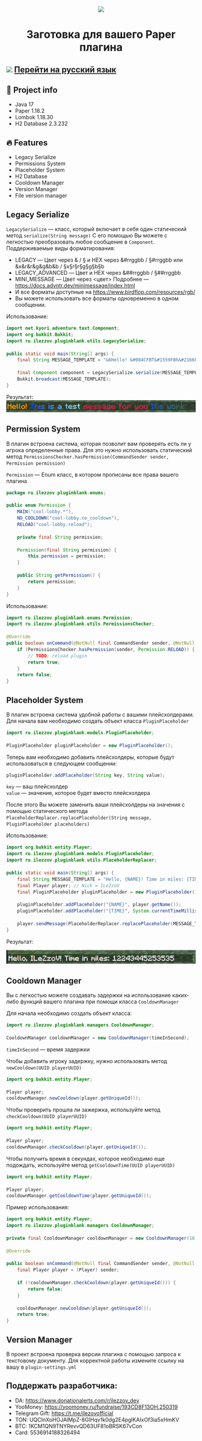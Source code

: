 <div align="center">
    <img src="img/logo/pluginblank.png">
</div>

<div align="center">
    <h1>Заготовка для вашего Paper плагина</h1>
</div>

## <img src="img/flags/ru.svg" width="15"> [Перейти на русский язык](readmes/README_RU.md)

## 💼 Project info
* Java 17
* Paper 1.18.2
* Lombok 1.18.30
* H2 Database 2.3.232

## 🔥 Features
* Legacy Serialize
* Permissions System
* Placeholder System
* H2 Database
* Cooldown Manager
* Version Manager
* File version manager

## Legacy Serialize
`LegacySerialize` — класс, который включает в себя один статический метод `serialize(String message)` С его помощью Вы можете с легкостью преобразовать любое сообщение в `Component`. Поддерживаемые виды форматирования:

* LEGACY — Цвет через & / § и HEX через &#rrggbb / §#rrggbb или &x&r&r&g&g&b&b / §x§r§r§g§g§b§b
* LEGACY_ADVANCED — Цвет и HEX через &##rrggbb / §##rrggbb
* MINI_MESSAGE — Цвет через <цвет> Подробнее — https://docs.advntr.dev/minimessage/index.html
* И все форматы доступные на https://www.birdflop.com/resources/rgb/
* Вы можете использовать все форматы одновременно в одном сообщении.

Использование:

```java
import net.kyori.adventure.text.Component;
import org.bukkit.Bukkit;
import ru.ilezzov.pluginblank.utils.LegacySerialize;

public static void main(String[] args) {
    final String MESSAGE_TEMPLATE = "&6Hello! &#084CFBT&#1559FBh&#2166FBi&#2E73FBs &#478CFCi&#5499FCs &#6EB3FCa &#87CCFDt&#94D9FDe&#A0E6FDs&#ADF3FDt §x§F§B§0§8§4§4m§x§F§8§0§A§4§4e§x§F§4§0§D§4§5s§x§F§1§0§F§4§5s§x§E§D§1§1§4§5a§x§E§A§1§4§4§6g§x§E§6§1§6§4§6e <##FB0844>f<##F80A44>o<##F40D45>r <##ED1145>y<##EA1446>o<##E61646>u <#0854FB>I<#0C5AE9>t<#1060D6>'<#1466C4>s <#1D729F>w<#21788D>o<#257E7A>r<#298468>k";

    final Component component = LegacySerialize.serialize(MESSAGE_TEMPLATE); // <#FFAA00>Hello! <#084CFB>T<#1559FB>h<#2166FB>i<#2E73FB>s <#478CFC>i<#5499FC>s <#6EB3FC>a <#87CCFD>t<#94D9FD>e<#A0E6FD>s<#ADF3FD>t <#FB0844>m<#F80A44>e<#F40D45>s<#F10F45>s<#ED1145>a<#EA1446>g<#E61646>e <#FB0844>f<#F80A44>o<#F40D45>r <#ED1145>y<#EA1446>o<#E61646>u <#0854FB>I<#0C5AE9>t<#1060D6>'<#1466C4>s <#1D729F>w<#21788D>o<#257E7A>r<#298468>k
    Bukkit.broadcast(MESSAGE_TEMPLATE);
}
```
Результат:
<img src="img/screenshots/test_legacy_serialize.png">

## Permission System
В плагин встроена система, которая позволит вам проверять есть ли у игрока определенные права. Для это нужно использовать статический метод `PermissionsChecker.hasPermission(CommandSender sender, Permission permission)`

`Permission` — Enum класс, в котором прописаны все права вашего плагина

```java
package ru.ilezzov.pluginblank.enums;

public enum Permission {
    MAIN("cool-lobby.*"),
    NO_COOLDOWN("cool-lobby.no_cooldown"),
    RELOAD("cool-lobby.reload");

    private final String permission;

    Permission(final String permission) {
        this.permission = permission;
    }

    public String getPermission() {
        return permission;
    }
}

```

Использование:

```java
import ru.ilezzov.pluginblank.enums.Permission;
import ru.ilezzov.pluginblank.utils.PermissionsChecker;

@Override
public boolean onCommand(@NotNull final CommandSender sender, @NotNull final Command command, @NotNull final String s, final @NotNull String @NotNull [] args) {
    if (PermissionsChecker.hasPermission(sender, Permission.RELOAD)) {
        // TODO: reload plugin
        return true;
    }
    return false;
}
```

## Placeholder System
В плагин встроена система удобной работы с вашими плейсхолдерами. Для начала вам необходимо создать объект класса `PluginPlaceholder`

```java
import ru.ilezzov.pluginblank.models.PluginPlaceholder;

PluginPlaceholder pluginPlaceholder = new PluginPlaceholder();
```

Теперь вам необходимо добавить плейсхолдеры, которые будут использоваться в следующем сообщении:

```java
pluginPlaceholder.addPlaceholder(String key, String value);
```

`key` — ваш плейсхолдер  
`value` — значение, которое будет вместо плейсхолдера

После этого Вы можете заменить ваши плейсхолдеры на значения с помощью статического метода `PlaceholderReplacer.replacePlaceholder(String message, PluginPlaceholder placeholders)`

Использование:

```java
import org.bukkit.entity.Player;
import ru.ilezzov.pluginblank.models.PluginPlaceholder;
import ru.ilezzov.pluginblank.utils.PlaceholderReplacer;

public static void main(String[] args) {
    final String MESSAGE_TEMPLATE = "Hello, {NAME}! Time in miles: {TIME}";
    final Player player; // Nick = ILeZzoV
    final PluginPlaceholder pluginPlaceholder = new PluginPlaceholder();

    pluginPlaceholder.addPlaceholder("{NAME}", player.getName());
    pluginPlaceholder.addPlaceholder("{TIME}", System.currentTimeMillis());

    player.sendMessage(PlaceholderReplacer.replacePlaceholder(MESSAGE_TEMPLATE, pluginPlaceholder));
}
```

Результат:

<img src="img/screenshots/test_placeholder_replacer.png">

## Cooldown Manager
Вы с легкостью можете создавать задержки на использование каких-либо функций вашего плагина при помощи класса `CooldownManager`

Для начала необходимо создать объект класса:

```java
import ru.ilezzov.pluginblank.managers.CooldownManager;

CooldownManager cooldownManager = new CooldownManager(timeInSecond);
```

`timeInSecond` — время задержки

Чтобы добавить игроку задержку, нужно использовать метод `newCooldown(UUID playerUUID)`

```java
import org.bukkit.entity.Player;

Player player;
cooldownManager.newCooldown(player.getUniqueId());
```

Чтобы проверить прошла ли зажержка, используйте метод `checkCooldown(UUID playerUUID)`

```java
import org.bukkit.entity.Player;

Player player;
cooldownManager.checkCooldown(player.getUniqueId());
```

Чтобы получить время в секундах, которое необходимо еще подождать, используйте метод `getCooldownTime(UUID playerUUID)`

```java
import org.bukkit.entity.Player;

Player player;
cooldownManager.getCooldownTime(player.getUniqueId());
```

Пример использования:

```java
import org.bukkit.entity.Player;
import ru.ilezzov.pluginblank.managers.CooldownManager;

private final CooldownManager cooldownManager = new CooldownManager(10);

@Override

public boolean onCommand(@NotNull final CommandSender sender, @NotNull final Command command, @NotNull final String s, final @NotNull String @NotNull [] args) {
    final Player player = (Player) sender;
    
    if (!cooldownManager.checkCooldown(player.getUniqueId())) {
        return false;
    }
    
    cooldownManager.newCooldown(player.getUniqueId());
    return true;
}
```

## Version Manager
В проект встроена проверка версии плагина с помощью запроса к текстовому документу. Для корректной работы измените ссылку на вашу в `plugin-settings.yml` 

## Поддержать разработчика:
* DA: https://www.donationalerts.com/r/ilezzov_dev
* YooMoney: https://yoomoney.ru/fundraise/193CD8F13OH.250319
* Telegram Gift: https://t.me/ilezovofficial 
* TON: UQCInXoHOJAlMpZ-8GIHqv1k0dg2E4pglKAIxOf3ia5xHmKV
* BTC: 1KCM1QN9TNYRevvQD63UF81oBRSK67vCon
* Card: 5536914188326494

